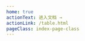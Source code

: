 ```yaml
---
home: true
actionText: 进入文档 →
actionLink: /table.html
pageClass: index-page-class
---
```


<div class="features" style='position:relative;z-index:1;background:transparent;'>
  <!-- <div class="feature">
    <h2>渐进式的UI框架</h2>
    <p>与已有的老项目可以无缝集成</p>
  </div> -->
  <!-- <div class="feature">
    <h2>现代化的API设计</h2>
    <p>借鉴自elementUI、ant design 等现代化UI框架API设计,简洁好用</p>
  </div>
  <div class="feature">
    <h2>可定制化程度高</h2>
    <p>代码充分注释，易于理解与二次开发</p>
  </div> -->
</div>

